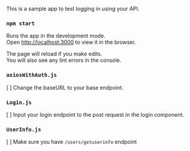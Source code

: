 This is a sample app to test logging in using your API.

### `npm start`

Runs the app in the development mode.<br />
Open [http://localhost:3000](http://localhost:3000) to view it in the browser.

The page will reload if you make edits.<br />
You will also see any lint errors in the console.

### `axiosWithAuth.js`

[ ] Change the baseURL to your base endpoint.

### `Login.js`

[ ] Input your login endpoint to the post request in the login component.

### `UserInfo.js`

[ ] Make sure you have `/users/getuserinfo` endpoint
